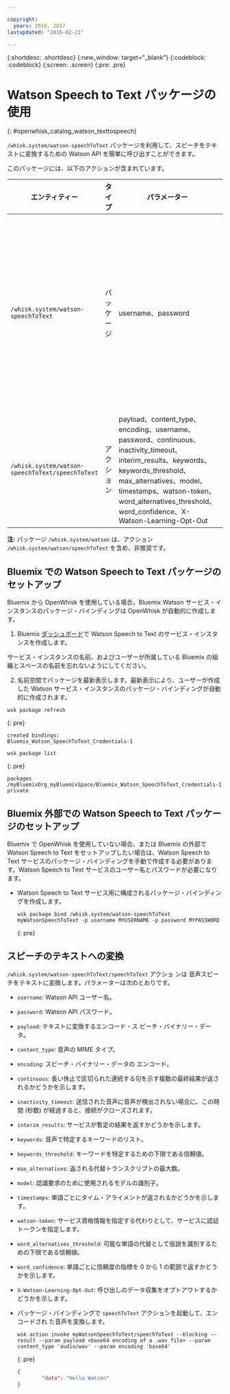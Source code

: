 ```yaml
---

copyright:
  years: 2016, 2017
lastupdated: "2016-02-21"

---
```


{:shortdesc: .shortdesc}
{:new_window: target="_blank"}
{:codeblock: .codeblock}
{:screen: .screen}
{:pre: .pre}

# Watson Speech to Text パッケージの使用
{: #openwhisk_catalog_watson_texttospeech}

`/whisk.system/watson-speechToText` パッケージを利用して、スピーチをテキストに変換するための Watson API を簡単に呼び出すことができます。

このパッケージには、以下のアクションが含まれています。

| エンティティー | タイプ  | パラメーター | 説明 |
| --- | --- | --- | --- |
| `/whisk.system/watson-speechToText` | パッケージ | username、password | スピーチをテキストに変換するパッケージ |
| `/whisk.system/watson-speechToText/speechToText` | アクション | payload、content_type、encoding、username、password、continuous、inactivity_timeout、interim_results、keywords、keywords_threshold、max_alternatives、model、timestamps、watson-token、word_alternatives_threshold、word_confidence、X-Watson-Learning-Opt-Out | 音声のテキストへの変換 |

**注:** パッケージ `/whisk.system/watson` は、アクション `/whisk.system/watson/speechToText` を含め、非推奨です。

## Bluemix での Watson Speech to Text パッケージのセットアップ

Bluemix から OpenWhisk を使用している場合、Bluemix Watson サービス・インスタンスのパッケージ・バインディングは OpenWhisk が自動的に作成します。

1. Bluemix [ダッシュボード](http://console.ng.Bluemix.net)で Watson Speech to Text のサービス・インスタンスを作成します。
  
  サービス・インスタンスの名前、およびユーザーが所属している Bluemix の組織とスペースの名前を忘れないようにしてください。
  
2. 名前空間でパッケージを最新表示します。最新表示により、ユーザーが作成した Watson サービス・インスタンスのパッケージ・バインディングが自動的に作成されます。
  
  ```
wsk package refresh
  ```
  {: pre}
  ```
  created bindings:
  Bluemix_Watson_SpeechToText_Credentials-1
  ```
  ```
wsk package list
  ```
  {: pre}
  ```
  packages
  /myBluemixOrg_myBluemixSpace/Bluemix_Watson_SpeechToText_Credentials-1 private
  ```
  

## Bluemix 外部での Watson Speech to Text パッケージのセットアップ

Bluemix で OpenWhisk を使用していない場合、または Bluemix の外部で Watson Speech to Text をセットアップしたい場合は、Watson Speech to Text サービスのパッケージ・バインディングを手動で作成する必要があります。Watson Speech to Text サービスのユーザー名とパスワードが必要になります。

- Watson Speech to Text サービス用に構成されるパッケージ・バインディングを作成します。
  
  ```
  wsk package bind /whisk.system/watson-speechToText myWatsonSpeechToText -p username MYUSERNAME -p password MYPASSWORD
  ```
  {: pre}
  

## スピーチのテキストへの変換

`/whisk.system/watson-speechToText/speechToText` アクショ
ンは 音声スピーチをテキストに変換します。パラメーターは次のとおりです。


- `username`: Watson API ユーザー名。
- `password`: Watson API パスワード。
- `payload`: テキストに変換するエンコード・ス
ピーチ・バイナリー・データ。
- `content_type`: 音声の MIME タイプ。
- `encoding`: スピーチ・バイナリー・データの
エンコード。
- `continuous`: 長い休止で区切られた連続する句を示す複数の最終結果が返されるかどうかを示します。
- `inactivity_timeout`: 送信された音声に音声が検出されない場合に、この時間 (秒数) が経過すると、接続がクローズされます。
- `interim_results`: サービスが暫定の結果を返すかどうかを示します。
- `keywords`: 音声で特定するキーワードのリスト。
- `keywords_threshold`: キーワードを特定するための下限である信頼値。
- `max_alternatives`: 返される代替トランスクリプトの最大数。
- `model`: 認識要求のために使用されるモデルの識別子。
- `timestamps`: 単語ごとにタイム・アライメントが返されるかどうかを示します。
- `watson-token`: サービス資格情報を指定する代わりとして、サービスに認証トークンを指定します。
- `word_alternatives_threshold`: 可能な単語の代替として仮説を識別するための下限である信頼値。
- `word_confidence`: 単語ごとに信頼度の指標を 0 から 1 の範囲で返すかどうかを示します。
- `X-Watson-Learning-Opt-Out`: 呼び出しのデータ収集をオプトアウトするかどうかを示します。
 

- パッケージ・バインディングで
`speechToText` アクションを起動して、エンコードされ
た音声を変換します。
  
  ```
  wsk action invoke myWatsonSpeechToText/speechToText --blocking --result --param payload <base64 encoding of a .wav file> --param content_type 'audio/wav' --param encoding 'base64'
  ```
  {: pre}
  ```json
  {
          "data": "Hello Watson"
  }
  ```
  

